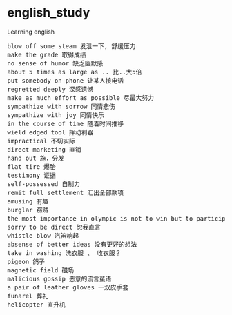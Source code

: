 # english_study
Learning english

<pre>
blow off some steam 发泄一下, 舒缓压力
make the grade 取得成绩
no sense of humor 缺乏幽默感
about 5 times as large as .. 比..大5倍
put somebody on phone 让某人接电话
regretted deeply 深感遗憾
make as much effort as possible 尽最大努力
sympathize with sorrow 同情悲伤
sympathize with joy 同情快乐
in the course of time 随着时间推移
wield edged tool 挥动利器
impractical 不切实际
direct marketing 直销
hand out 施，分发
flat tire 爆胎
testimony 证据
self-possessed 自制力
remit full settlement 汇出全部款项
amusing 有趣
burglar 窃贼
the most importance in olympic is not to win but to participate 参与
sorry to be direct 恕我直言
whistle blow 汽笛响起
absense of better ideas 没有更好的想法
take in washing 洗衣服 、 收衣服？
pigeon 鸽子
magnetic field 磁场
malicious gossip 恶意的流言蜚语
a pair of leather gloves 一双皮手套
funarel 葬礼
helicopter 直升机
</pre>
